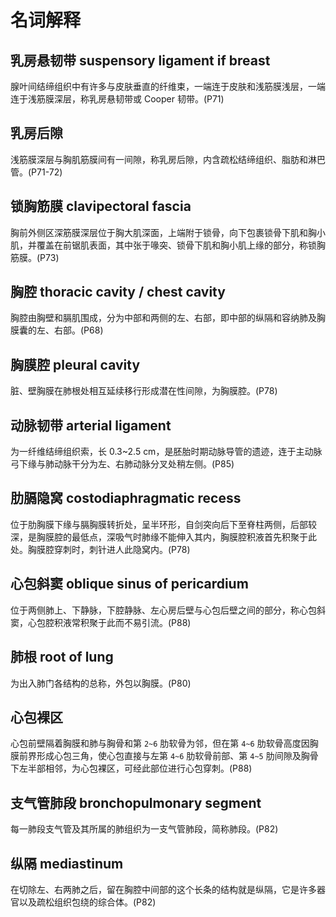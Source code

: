 # 名词解释
## 乳房悬韧带 suspensory ligament if breast
腺叶间结缔组织中有许多与皮肤垂直的纤维束，一端连于皮肤和浅筋膜浅层，一端连于浅筋膜深层，称乳房悬韧带或 Cooper 韧带。(P71)
## 乳房后隙
浅筋膜深层与胸肌筋膜间有一间隙，称乳房后隙，内含疏松结缔组织、脂肪和淋巴管。(P71-72)
## 锁胸筋膜 clavipectoral fascia
胸前外侧区深筋膜深层位于胸大肌深面，上端附于锁骨，向下包裹锁骨下肌和胸小肌，并覆盖在前锯肌表面，其中张于喙突、锁骨下肌和胸小肌上缘的部分，称锁胸筋膜。(P73)
## 胸腔 thoracic cavity / chest cavity
胸腔由胸壁和膈肌围成，分为中部和两侧的左、右部，即中部的纵隔和容纳肺及胸膜囊的左、右部。(P68)
## 胸膜腔 pleural cavity
脏、壁胸膜在肺根处相互延续移行形成潜在性间隙，为胸膜腔。(P78)
## 动脉韧带 arterial ligament
为一纤维结缔组织索，长 0.3~2.5 cm，是胚胎时期动脉导管的遗迹，连于主动脉弓下缘与肺动脉干分为左、右肺动脉分叉处稍左侧。(P85)
## 肋膈隐窝 costodiaphragmatic recess
位于肋胸膜下缘与膈胸膜转折处，呈半环形，自剑突向后下至脊柱两侧，后部较深，是胸膜腔的最低点，深吸气时肺缘不能伸入其内，胸膜腔积液首先积聚于此处。胸膜腔穿刺时，刺针进人此隐窝内。(P78)
## 心包斜窦 oblique sinus of pericardium
位于两侧肺上、下静脉，下腔静脉、左心房后壁与心包后壁之间的部分，称心包斜窦，心包腔积液常积聚于此而不易引流。(P88)
## 肺根 root of lung
为出入肺门各结构的总称，外包以胸膜。(P80)
## 心包裸区
心包前壁隔着胸膜和肺与胸骨和第 `2~6` 肋软骨为邻，但在第 `4~6` 肋软骨高度因胸膜前界形成心包三角，使心包直接与左第 `4~6` 肋软骨前部、第 `4~5` 肋间隙及胸骨下左半部相邻，为心包裸区，可经此部位进行心包穿刺。(P88)
## 支气管肺段 bronchopulmonary segment
每一肺段支气管及其所属的肺组织为一支气管肺段，简称肺段。(P82)
## 纵隔 mediastinum
在切除左、右两肺之后，留在胸腔中间部的这个长条的结构就是纵隔，它是许多器官以及疏松组织包绕的综合体。(P82)
